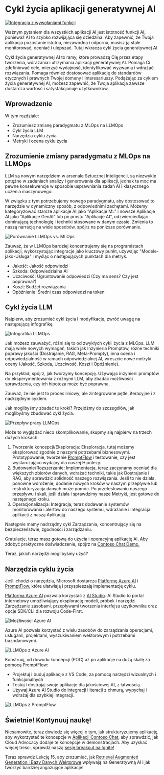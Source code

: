 # Cykl życia aplikacji generatywnej AI

[![Integracja z wywołaniami funkcji](../../images/14-lesson-banner.png?WT.mc_id=academic-105485-koreyst)](https://aka.ms/gen-ai-lesson14-gh?WT.mc_id=academic-105485-koreyst)

Ważnym pytaniem dla wszystkich aplikacji AI jest istotność funkcji AI, ponieważ AI to szybko rozwijająca się dziedzina. Aby zapewnić, że Twoja aplikacja pozostanie istotna, niezawodna i odporna, musisz ją stale monitorować, oceniać i ulepszać. Tutaj wkracza cykl życia generatywnej AI.

Cykl życia generatywnej AI to ramy, które prowadzą Cię przez etapy tworzenia, wdrażania i utrzymania aplikacji generatywnej AI. Pomaga Ci zdefiniować cele, mierzyć wydajność, identyfikować wyzwania i wdrażać rozwiązania. Pomaga również dostosować aplikację do standardów etycznych i prawnych Twojej domeny i interesariuszy. Podążając za cyklem życia generatywnej AI, możesz zapewnić, że Twoja aplikacja zawsze dostarcza wartość i satysfakcjonuje użytkowników.

## Wprowadzenie

W tym rozdziale:

- Zrozumiesz zmianę paradygmatu z MLOps na LLMOps
- Cykl życia LLM
- Narzędzia cyklu życia
- Metryki i ocena cyklu życia

## Zrozumienie zmiany paradygmatu z MLOps na LLMOps

LLM są nowym narzędziem w arsenale Sztucznej Inteligencji, są niezwykle potężne w zadaniach analizy i generowania dla aplikacji, jednak ta moc ma pewne konsekwencje w sposobie usprawniania zadań AI i klasycznego uczenia maszynowego.

W związku z tym potrzebujemy nowego paradygmatu, aby dostosować to narzędzie w dynamiczny sposób, z odpowiednimi zachętami. Możemy kategoryzować starsze aplikacje AI jako "Aplikacje ML" i nowsze Aplikacje AI jako "Aplikacje GenAI" lub po prostu "Aplikacje AI", odzwierciedlając dominującą technologię i techniki stosowane w danym czasie. Zmienia to naszą narrację na wiele sposobów, spójrz na poniższe porównanie.

![Porównanie LLMOps vs. MLOps](../../images/01-llmops-shift.png?WT.mc_id=academic-105485-koreys)

Zauważ, że w LLMOps bardziej koncentrujemy się na programistach aplikacji, wykorzystując integracje jako kluczowy punkt, używając "Modele-jako-Usługa" i myśląc o następujących punktach dla metryk.

- Jakość: Jakość odpowiedzi
- Szkoda: Odpowiedzialna AI
- Uczciwość: Ugruntowanie odpowiedzi (Czy ma sens? Czy jest poprawna?)
- Koszt: Budżet rozwiązania
- Opóźnienie: Średni czas odpowiedzi na token

## Cykl życia LLM

Najpierw, aby zrozumieć cykl życia i modyfikacje, zwróć uwagę na następującą infografikę.

![Infografika LLMOps](../../images/02-llmops.png?WT.mc_id=academic-105485-koreys)

Jak możesz zauważyć, różni się to od zwykłych cykli życia z MLOps. LLM mają wiele nowych wymagań, takich jak Inżynieria Promptów, różne techniki poprawy jakości (Dostrajanie, RAG, Meta-Prompty), inna ocena i odpowiedzialność w ramach odpowiedzialnej AI, wreszcie nowe metryki oceny (Jakość, Szkoda, Uczciwość, Koszt i Opóźnienie).

Na przykład, spójrz, jak tworzymy koncepcję. Używając inżynierii promptów do eksperymentowania z różnymi LLM, aby zbadać możliwości sprawdzenia, czy ich hipoteza może być poprawna.

Zauważ, że nie jest to proces liniowy, ale zintegrowane pętle, iteracyjne i z nadrzędnym cyklem.

Jak moglibyśmy zbadać te kroki? Przejdźmy do szczegółów, jak moglibyśmy zbudować cykl życia.

![Przepływ pracy LLMOps](../../images/03-llm-stage-flows.png?WT.mc_id=academic-105485-koreys)

Może to wyglądać nieco skomplikowanie, skupmy się najpierw na trzech dużych krokach.

1. Tworzenie koncepcji/Eksploracja: Eksploracja, tutaj możemy eksplorować zgodnie z naszymi potrzebami biznesowymi. Prototypowanie, tworzenie [PromptFlow](https://microsoft.github.io/promptflow/index.html?WT.mc_id=academic-105485-koreyst) i testowanie, czy jest wystarczająco wydajny dla naszej Hipotezy.
2. Budowanie/Rozszerzanie: Implementacja, teraz zaczynamy oceniać dla większych zbiorów danych, wdrażać techniki, takie jak Dostrajanie i RAG, aby sprawdzić solidność naszego rozwiązania. Jeśli to nie działa, ponowne wdrożenie, dodanie nowych kroków w naszym przepływie lub restrukturyzacja danych może pomóc. Po przetestowaniu naszego przepływu i skali, jeśli działa i sprawdzimy nasze Metryki, jest gotowe do następnego kroku.
3. Operacjonalizacja: Integracja, teraz dodawanie systemów monitorowania i alertów do naszego systemu, wdrażanie i integracja aplikacji z naszą Aplikacją.

Następnie mamy nadrzędny cykl Zarządzania, koncentrujący się na bezpieczeństwie, zgodności i zarządzaniu.

Gratulacje, teraz masz gotową do użycia i operacyjną aplikację AI. Aby zdobyć praktyczne doświadczenie, spójrz na [Contoso Chat Demo.](https://nitya.github.io/contoso-chat/?WT.mc_id=academic-105485-koreys)

Teraz, jakich narzędzi moglibyśmy użyć?

## Narzędzia cyklu życia

Jeśli chodzi o narzędzia, Microsoft dostarcza [Platformę Azure AI](https://azure.microsoft.com/solutions/ai/?WT.mc_id=academic-105485-koreys) i [PromptFlow](https://microsoft.github.io/promptflow/index.html?WT.mc_id=academic-105485-koreyst), które ułatwiają i przyspieszają implementację cyklu.

[Platforma Azure AI](https://azure.microsoft.com/solutions/ai/?WT.mc_id=academic-105485-koreys) pozwala korzystać z [AI Studio](https://ai.azure.com/?WT.mc_id=academic-105485-koreys). AI Studio to portal internetowy umożliwiający eksplorację modeli, próbek i narzędzi. Zarządzanie zasobami, przepływami tworzenia interfejsu użytkownika oraz opcje SDK/CLI dla rozwoju Code-First.

![Możliwości Azure AI](../../images/04-azure-ai-platform.png?WT.mc_id=academic-105485-koreys)

Azure AI pozwala korzystać z wielu zasobów do zarządzania operacjami, usługami, projektami, wyszukiwaniem wektorowym i potrzebami bazodanowymi.

![LLMOps z Azure AI](../../images/05-llm-azure-ai-prompt.png?WT.mc_id=academic-105485-koreys)

Konstruuj, od dowodu koncepcji (POC) aż po aplikacje na dużą skalę za pomocą PromptFlow:

- Projektuj i buduj aplikacje z VS Code, za pomocą narzędzi wizualnych i funkcjonalnych
- Testuj i dostrajaj swoje aplikacje dla jakościowej AI, z łatwością.
- Używaj Azure AI Studio do integracji i iteracji z chmurą, wypychaj i wdrażaj dla szybkiej integracji.

![LLMOps z PromptFlow](../../images/06-llm-promptflow.png?WT.mc_id=academic-105485-koreys)

## Świetnie! Kontynuuj naukę!

Niesamowite, teraz dowiedz się więcej o tym, jak strukturyzujemy aplikację, aby wykorzystać te koncepcje w [Aplikacji Contoso Chat](https://nitya.github.io/contoso-chat/?WT.mc_id=academic-105485-koreys), aby sprawdzić, jak Cloud Advocacy dodaje te koncepcje w demonstracjach. Aby uzyskać więcej treści, sprawdź naszą [sesję breakout na Ignite!
](https://www.youtube.com/watch?v=DdOylyrTOWg)

Teraz sprawdź Lekcję 15, aby zrozumieć, jak [Retrieval Augmented Generation i Bazy Danych Wektorowe](../15-rag-and-vector-databases/README.md?WT.mc_id=academic-105485-koreyst) wpływają na Generatywną AI i jak tworzyć bardziej angażujące aplikacje!
